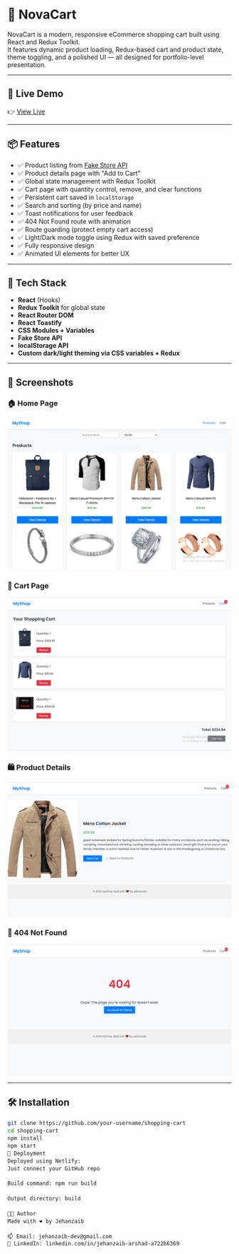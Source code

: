 # 🛒 NovaCart

NovaCart is a modern, responsive eCommerce shopping cart built using React and Redux Toolkit.  
It features dynamic product loading, Redux-based cart and product state, theme toggling, and a polished UI — all designed for portfolio-level presentation.

---

## 🚀 Live Demo  
👉 [View Live](https://novacart-snowy.vercel.app/)

---

## 📦 Features

- ✅ Product listing from [Fake Store API](https://fakestoreapi.com/)
- ✅ Product details page with "Add to Cart"
- ✅ Global state management with Redux Toolkit
- ✅ Cart page with quantity control, remove, and clear functions
- ✅ Persistent cart saved in `localStorage`
- ✅ Search and sorting (by price and name)
- ✅ Toast notifications for user feedback
- ✅ 404 Not Found route with animation
- ✅ Route guarding (protect empty cart access)
- ✅ Light/Dark mode toggle using Redux with saved preference
- ✅ Fully responsive design
- ✅ Animated UI elements for better UX

---

## 🧰 Tech Stack

- **React** (Hooks)
- **Redux Toolkit** for global state
- **React Router DOM**
- **React Toastify**
- **CSS Modules + Variables**
- **Fake Store API**
- **localStorage API**
- **Custom dark/light theming via CSS variables + Redux**

---

## 📸 Screenshots

### 🏠 Home Page  
![Home Page](./public/screenshots/homepage.png)

### 🛒 Cart Page  
![Cart Page](./public/screenshots/cart.png)

### 🛍️ Product Details  
![Product Details Page](./public/screenshots/productDetails.png)

### 🚫 404 Not Found  
![404 not found Page](./public/screenshots/404page.png)

---

## 🛠️ Installation

```bash
git clone https://github.com/your-username/shopping-cart
cd shopping-cart
npm install
npm start
🧪 Deployment
Deployed using Netlify:
Just connect your GitHub repo

Build command: npm run build

Output directory: build

👨‍💻 Author
Made with ❤️ by Jehanzaib

📫 Email: jehanzaib-dev@gmail.com
🔗 LinkedIn: linkedin.com/in/jehanzaib-arshad-a722b6369